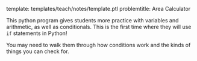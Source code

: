template: templates/teach/notes/template.ptl
problemtitle: Area Calculator

This python program gives students more practice with variables and arithmetic, as well as conditionals.  This is the first time where they will use `if` statements in Python!

You may need to walk them through how conditions work and the kinds of things you can check for.